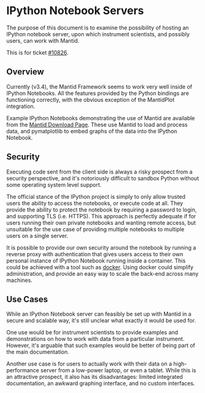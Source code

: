 # IPython Notebook Servers

The purpose of this document is to examine the possibility of hosting an IPython
notebook server, upon which instrument scientists, and possibly users, can work
with Mantid.

This is for ticket [#10826](http://trac.mantidproject.org/mantid/ticket/10826).

## Overview

Currently (v3.4), the Mantid Framework seems to work very well inside of IPython
Notebooks. All the features provided by the Python bindings are functioning
correctly, with the obvious exception of the MantidPlot integration.

Example IPython Notebooks demonstrating the use of Mantid are available from the
[Mantid Download Page](http://download.mantidproject.org/). These use Mantid to
load and process data, and pymatplotlib to embed graphs of the data into the
IPython Notebook.

## Security

Executing code sent from the client side is always a risky prospect from a
security perspective, and it's notoriously difficult to sandbox Python without
some operating system level support.

The official stance of the IPython project is simply to only allow trusted users
the ability to access the notebooks, or execute code at all. They provide the
ability to protect the notebook by requiring a password to login, and supporting
TLS (i.e. HTTPS). This approach is perfectly adequate if for users running their
own private notebooks and wanting remote access, but unsuitable for the use case
of providing multiple notebooks to multiple users on a single server.

It is possible to provide our own security around the notebook by running a
reverse proxy with authentication that gives users access to their own personal
instance of IPython Notebook running inside a container. This could be achieved
with a tool such as [docker](https://www.docker.com). Using docker could
simplify administration, and provide an easy way to scale the back-end across
many machines.

## Use Cases

While an IPython Notebook server can feasibly be set up with Mantid in a secure
and scalable way, it's still unclear what exactly it would be used for.

One use would be for instrument scientists to provide examples and
demonstrations on how to work with data from a particular instrument. However,
it's arguable that such examples would be better of being part of the main
documentation.

Another use case is for users to actually work with their data
on a high-performance server from a low-power laptop, or even a tablet. While
this is an attractive prospect, it also has its disadvantages:
limited integrated documentation, an awkward graphing interface, and no custom
interfaces.
